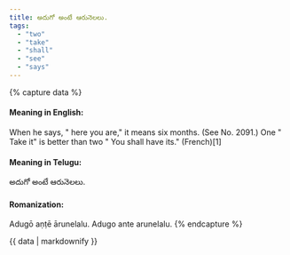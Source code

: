 ```yaml
---
title: అదుగో అంటే ఆరునెలలు.
tags:
  - "two"
  - "take"
  - "shall"
  - "see"
  - "says"
---
```


{% capture data %}
#### Meaning in English:
When he says, " here you are," it means six months.
(See No. 2091.)
One " Take it" is better than two " You shall have its." (French)[1]

#### Meaning in Telugu:
అదుగో అంటే ఆరునెలలు.

#### Romanization:
Adugō aṇṭē ārunelalu.
Adugo ante arunelalu.
{% endcapture %}

{{ data | markdownify }}

